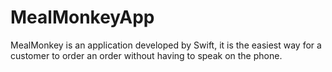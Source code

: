 # MealMonkeyApp
MealMonkey is an application developed by Swift, it is the easiest way for a customer to order an order without having to speak on the phone.
